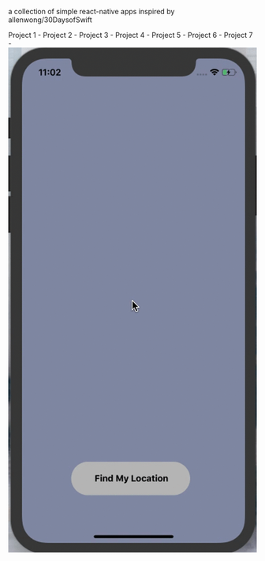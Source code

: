 a collection of simple react-native apps
inspired by allenwong/30DaysofSwift

Project 1 -
Project 2 -
Project 3 -
Project 4 -
Project 5 -
Project 6 -
Project 7 -
![](findMyLocation/findMyLocationVideo.gif)
